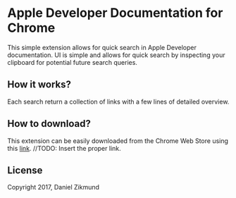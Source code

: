 # Apple Developer Documentation for Chrome

This simple extension allows for quick search in Apple Developer documentation. UI is simple and allows for quick search by inspecting your clipboard for potential future search queries.

## How it works?

Each search return a collection of links with a few lines of detailed overview.

## How to download?

This extension can be easily downloaded from the Chrome Web Store using this [link](http://zikmund.me/blog). //TODO: Insert the proper link.

## License

Copyright 2017, Daniel Zikmund